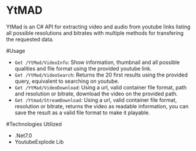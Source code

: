 # YtMAD
YtMad is an C# API for extracting video and audio from youtube links listing all possible resolutions and bitrates with multiple methods for transfering the requested data.

#Usage
* `Get /YtMad/VideoInfo`: Show information, thumbnail and all possible qualities and file format using the provided youtube link.
* `Get /YtMad/VideoSearch`: Returns the 20 first results using the provided query, equivalent to searching on youtube.
* `Get /YtMad/VideoDownload`: Using a url, valid container file format, path and resolution or bitrate, download the video on the provided path.
* `Get /Ytmad/StreamDownload`: Using a url, valid container file format, resolution or bitrate, returns the video as readable information, you can save the result as a valid file format to make it playable.

#Technologies Utilized
* .Net7.0
* YoutubeExplode Lib
